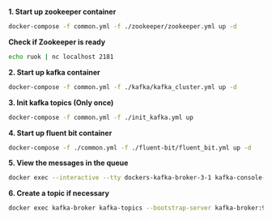 **1. Start up zookeeper container**
```bash
docker-compose -f common.yml -f ./zookeeper/zookeeper.yml up -d
```

**Check if Zookeeper is ready**
```bash
echo ruok | nc localhost 2181
```

**2. Start up kafka container**
```bash
docker-compose -f common.yml -f ./kafka/kafka_cluster.yml up -d
```

**3. Init kafka topics (Only once)**
```bash
docker-compose -f common.yml -f ./init_kafka.yml up
```

**4. Start up fluent bit container**
```bash
docker-compose -f ./common.yml -f ./fluent-bit/fluent_bit.yml up -d
```

**5. View the messages in the queue**
```bash
docker exec --interactive --tty dockers-kafka-broker-3-1 kafka-console-consumer --bootstrap-server dockers-kafka-broker-3-1:9092 --topic filebeat-logs --from-beginning
```

**6. Create a topic if necessary**
```bash
docker exec kafka-broker kafka-topics --bootstrap-server kafka-broker:9092 --create --topic fluentbit-logs
```